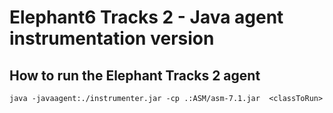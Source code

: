 # Elephant6 Tracks 2 - Java agent instrumentation version

## How to run the Elephant Tracks 2 agent

`java -javaagent:./instrumenter.jar -cp .:ASM/asm-7.1.jar  <classToRun>`
